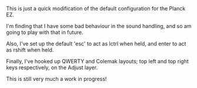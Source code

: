 This is just a quick modification of the default configuration for
the Planck EZ.

I'm finding that I have some bad behaviour in the sound handling, and so am
going to play with that in future.

Also, I've set up the default 'esc' to act as lctrl when held, and enter to act
as rshift when held.

Finally, I've hooked up QWERTY and Colemak layouts;  top left and top right keys
respectively, on the Adjust layer.

This is still very much a work in progress!
